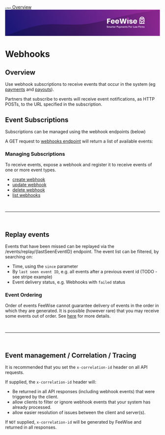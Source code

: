 <img src="../images/back.svg" alt="back" style="zoom:40%;" />[ Overview](./README.md)
![plot](./images/linkedin.png)

# Webhooks

## Overview
Use webhook subscriptions to receive events that occur in the system (eg [payments](PAYMENT_EVENTS.md) and [payouts](PAYOUT_EVENTS.md)). 

Partners that subscribe to events will receive event notifications, as HTTP POSTs, to the URL specified in the subscription.

## Event Subscriptions
Subscriptions can be managed using the webhook endpoints (below)

A GET request to [webhooks endpoint](../../reference/partner-openapispec.yaml/paths/~1api~1v3~1partner~1events~1topics/get) will return a list of available events:

### Managing Subscriptions
To receive events, expose a webhook and register it to receive events of one or more event types.

* [create webhook](../../reference/partner-openapispec.yaml/paths/~1api~1v3~1partner~1webhooks/post)
* [update webhook](../../reference/partner-openapispec.yaml/paths/~1api~1v3~1partner~1webhooks/put)
* [delete webhook](../../reference/partner-openapispec.yaml/paths/~1api~1v3~1partner~1webhooks/delete)
* [list webhooks](../../reference/partner-openapispec.yaml/paths/~1api~1v3~1partner~1webhooks/get)

<br />

---
<br />

## Replay events
Events that have been missed can be replayed via the /events/replay/{lastSeenEventID} endpoint.
The event list can be filtered, by searching on:
* Time, using the `since` parameter
* By `last seen event ID`, e.g. all events after a previous event id (TODO - see stripe example)
* Event delivery status, e.g. Webhooks with `failed` status

### Event Ordering
Order of events
FeeWise cannot guarantee delivery of events in the order in which they are generated. 
It is possible (however rare) that you may receive some events out of order. See [here](https://www.svix.com/blog/guaranteeing-webhook-ordering/) for more details.

<br />

---
<br />

## Event management / Correlation / Tracing
It is recommended that you set the `x-correlation-id` header on all API requests. 

If supplied, the `x-correlation-id` header will:
  * Be returned in all API responses (including webhook events) that were triggered by the client. 
  * allow clients to filter or ignore webhook events that your system has already processed.
  * allow easier resolution of issues between the client and server(s).

If `NOT` supplied, `x-correlation-id` will be generated by FeeWise and returned in all responses.

